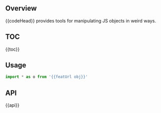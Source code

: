## Overview

{{codeHead}} provides tools for manipulating JS objects in weird ways.

## TOC

{{toc}}

## Usage

```js
import * as o from '{{featUrl obj}}'
```

## API

{{api}}
